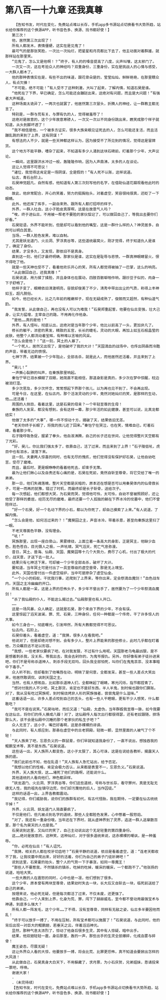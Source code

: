 # 第八百一十九章 还我真尊
        【告知书友，时代在变化，免费站点难以长存，手机app多书源站点切换看书大势所趋，站长给你推荐的这个换源APP，听书音色多、换源、找书都好使！】
       第三次！
       他，居然第三次出现了！
       所有人都发木，表情僵硬，这实在是见鬼了！
       最可气的是那张笑脸，一次比一次灿烂，把星星和月亮都比下去了，他主动面对着群雄，就那样站在那里笑。
       “见鬼了，怎么又是他啊！？”终于，有人的的嗓音提高了八度，尖声叫嚷，这太邪门了。
       一次又一次，这在考验众人的神经吗？双重身份，三重身份，实在是挑战人的心情与感受，一大群人都木了。
       他的那种表情实在是，有些不出的味道，跟花骨朵是的，莹莹灿灿，鲜鲜艳艳，在那里瞟众人，有点欠揍！
       “不可能，绝不可能！”有人受不了这种刺激，大叫了起来，了解内情，知道石昊是谁。
       “他死在了下界，早已确定，怎么可能还会蹦跶出来，这绝对有问题，而且是大问题！”有强者大声喊道。
       这种场面太诡异了，一两次也就罢了，他居然第三次冒头，折腾人的神经，让一群教主都无言了。
       特别是，一群与荒有关、与罪有仇的人，觉得被羞辱了！
       这绝对是故意的，这个少年故意寒碜人，一次又一次以不同身份跳出来，瞧笑成那个样子就知道，从头到脚坏透了！
       “我不相信是他，一个被多方证实，很多大族亲眼见证死去的人，怎么可能还复活，而且活蹦乱跳的来到了上界，这有阴谋！”
       有想法的人不少，就是一些天神都这样认为，因为接受不了所见到的情况，觉得这是冒牌货。
       这个地方不能平静，嘈杂了起来，不知道有多少人涌到这块石碑前，盯着那个少年，大声议论。
       一瞬间，这里跟洪水冲过一般，轰隆隆作响，因为人声鼎沸，太多的人在谈论。
       这让人觉得不可思议！
       “诸位，我觉得这肯定是一场阴谋，全是假的！”有人死不认账，这样说道。
       仙古，青石台阶上。
       石昊神觉超凡，自然有感，他知道有人第三次刻写他的名字，在借助仙道花瓣观看他此时的动态。
       故此，他非常配合，开心的笑着，努力的挺胸抬头，对着虚空，笑容很纯很真，还眨了一下眼睛。
       此外，他还挥了挥手，一副自来熟、跟所有人都打招呼的样子。
       外界，一群人吐血，这小子脸皮真厚啊，这是在故意气人吗？
       “唉，终于进仙古，不用被一帮老不要脸的家伙惦记了，可以做回自己了，等我出去要你们好看。”
       石昊轻语，外界不能听到，但是却可以看到他的嘴型，这是一群什么样的人？神灵居多，自然可以明白其意。
       当场，一群人脸色发黑，难以自制。
       尤其是妖龙道门、火云洞、罗浮真谷等，这些道统最窝火，刚才觉得，终于知道仇人是谁了，确定了身份。
       结果，才没多久，又发现，那依旧不是真身。
       直到这一刻，他们才最终明确，那家伙是谁，这实在是耻辱与悲愤，一群真神眼睛冒火，恨不得吃了他。
       就是一些天神也受不了，看着他欢乐开心的笑，所有人都觉得被抽了一巴掌，这么的响亮。
       “从此做回自己，还我真尊！”
       石昊说道，用力揉了揉脸，并且身体也在展动，四肢百骸噼啪作响，跟炒豆子似的，肉身一下子舒畅了。
       他样子变了，眼睛依旧清澈明亮，容貌却俊美了不少，清秀中带出出尘的气质，称得上丰神如玉，超凡脱俗。
       如今，他已经长大，比之几年前的稚嫩样子，现在无疑成熟了，俊朗而又超然，有种仙道气韵。
       “我发誓，从此做自己，再也没有人可以为难我！”石昊郑重起誓，他要在仙古变强，壮大己身，让实力猛增，主宰自己的路，不用再化作他身。
       “是他……真的是他！”
       外界，有人怪叫，彻底认出，这绝对是当年那个少年，他比以前高了一头，更加非凡了。
       修长的躯干，浓密的黑发，精致的五官，长长的睫毛，灵动的大眼，再加上如玉石般晶莹的皮肤，他整个人都流动着宝辉，有种难以言喻的风采。
       “怎么会是他？！”这一刻，冥土的人暴了。
       “一个死人，居然又出现了，是他破坏了我的大计！”天国滴血的战场中，也传出阴森而冷酷的声音，带着无边的愤恨。
       七神下界，结果被一个少年阻止，全部击杀，就是此人，而他居然还活着，并且来到了上界。
       “昊儿！”
       一声撕心裂肺的叫声，在秦族那里响起。
       秦怡宁早已泪水模糊了双眼，她简直不能相信，那道身影是真的，多少次在梦中惊醒，枕边被泪打湿。
       多少次思及，多少次怀念，常常想起下界那个孩儿，以为再也见不到了，不会再出现。
       可是今日，在这里，在仙古内，那个活泼灵动的少年，竟然对她灿烂的笑，是那样的生动，他……还活着！
       周围的人侧目，看着这里，这是石昊的母亲？一个年轻至尊的生母！
       秦族的人发呆，都没有想到，会有这样一幕，那少年活的如此健康，甚至可以说，比真龙都结实！
       他做了太多的“大事”，哪一件不惊动十方，捅破了天，结果依旧无恙。
       “老天你终于长眼了，将我的孩儿还了回来。”秦怡宁在哭泣，也在笑，情难自已，盯着石碑，看着那少年。
       石子陵呼吸急促，握紧了拳头，他血液沸腾，自己的长子还在世间，让他觉得整片天空都有了光彩。
       “好，昊儿，你比我们强太多了，依靠自己，活了过来，而且来到了上界！”石子陵低吼，虎目中也有泪水，滚落下来。
       这一刻，夫妻两人惊喜的同时，也有无尽的愧疚，他们觉得没有保护好石昊，让他自幼吃苦，受尽了磨难。
       而且，最后时，更是眼睁睁的看着他死去，却束手无策。
       最为让他们揪心以及自责还有心痛的是，石昊在死前，竟然自斩至尊骨，将它交给了唯一的弟弟。
       那一日，他们失魂落魄，整片天空都是灰暗的，原本还在想是否可以用秦昊体内的仙骨救长子，可是一而再的犹豫，错过了时机，而最终却是长子斩骨，送给次子。
       每一次想起，他们都想大哭，为石昊而哭，觉得他可怜，太可怜，自幼不曾被照顾好，还让他受了那样的委屈，经历无尽的磨难，最终还要一个人孤独的躺在下界冰冷的坟墓中，他们不曾陪伴过。
       “好一个石昊，好一个名动下界的小石，都以为你死了，却自己摸索了上来。”有人说道，了解内情。
       “怎么会是他，如何活过来的？！”魔葵园之主，声音冰冷，带着杀意，甚至向秦族这里扫了一眼。
       不老天尊面色平静，没有理会。
       “吼！”
       冥族那里，出现一座白骨山，黑雾缭绕，上面立着一条高大的身影，正是冥主，他缺少血色，脸色苍白，目光慑人之极，一声吼啸，冥气滔天，死亡气息弥漫。
       昔日，冥土、兽海、仙殿、天国、魔葵园等十几个大势力，费尽了心机，付出了极大的代价，战天意，才送下去一批人。
       结果只有七神活下来，可却被一个少年全部击杀，破坏了大计。
       要知道，当年冥土可是付出了一具至尊级的虚空兽骨，那是无上瑰宝。
       此外，天国也曾付出一件虚空熔炉，当中可是掺杂了虚空仙金。
       “一个小小的蚂蚁，干扰我行事，还爬到了上界来，等你出来，定会祭滴血魔剑！”血色战车内，天国之主冷幽幽的开口。
       所有人都是一呆，这是上界的恐怖头子，多少年不曾出手了，居然要为了一个少年祭滴血魔剑！
       “杀了我仙殿的仆人，不能这么揭过去。”仙殿那里也有人开口。
       ……
       这是一场风暴，众人确定，这就是石昊，那个来自下界的少年，不会有误。
       这里惊起了滔天波澜，罪、荒、石昊，三种身份，任何一种都是一个传奇，干了许多惊人的大事。
       如今三身合一，彻底曝光，引发哗然，所有大教都觉得不可思议。
       仙古内，石阶上。
       石昊仰着头，看着虚空，道：“我猜，很多人在看我吧。”
       他说对了，但是却绝对想不到，会有多少人，整片上界能来的那些修士，此时几乎都在盯着他，万众瞩目远不足以形容。
       “我想，一些老家伙要疯了吧，在对我发狠，不过有什么用呢。天国那老乌龟最凶狠，是不是想着刺杀我，没关系，等我出去，我会去剁你的，为鬼爷报仇。另外，你好像有弟子徒孙进来吧，你们不是号称杀道神人、刺杀手段无双吗，回头我全部怕死，叫你们在鬼鬼祟祟、没本事暗中下毒手。”
       众人听不到，但却看到了他嘴唇在动，明晓了是何意，全都发呆，甚至一些人差点大笑出来，他居然敢调侃、讽刺天国之主。
       当然，也有人想咳血，比如那杀道神人们，全都眯起了眼睛，寒光闪烁，指节都捏青了。
       “想对付我的人不少吧，冥土那货，肯定也不是好东西，半人半鬼，到时候也跟你们算账。对了，我从没有吃过冥族呢，到时候烧烤非人形的冥族强者，尝尝鬼是什么滋味。”
       这番话语一出，许多人差点咬到自己的舌头，也有一些人干瞪眼，更有不少人想笑，什么都敢吃？
       “我可不是在说笑。”石昊咕哝，而后又道：“仙殿，太虚伪，当年群殴我至尊一脉，如今我要在这仙古，将你们的传人揍成八瓣！对了，这仙殿传人每次出行都很得瑟，还有老奴跟随，排场那么大，该不会是仙殿中沉睡的那个老家伙的私生子吧？”
       众人无言了，这小子，嘴巴好毒啊，这是赤裸裸的诽谤。
       与此同时，有人感应到，那悬在虚空中的古老铜殿，轻微一颤，显然里面的人被气了个不轻！
       “天人族来了吧，忘恩负义的一群鼠辈，你们早就知道我身份了，一直不说出，想独吞我的鲲鹏宝术等，真不是东西。”石昊说道。
       这些话一出，天人族所人都变色，这小子太狠了，其心可诛，这是在说给各教听，揭露天人族的底。
       “我们此前也不知，他在乱语！”天人族有人急忙站出，给予否定。
       “我想以他们的性格，肯定会极力否认，从来都是表里不一，忘恩负义。”石昊说道。
       外界，天人族大恨，这……堵死了他们的路啊，还能说什么。
       其他道统的人看向他们，神色都异样。
       “妖龙道门、火云洞、罗浮真谷等，你们这些道统，号称与世长存，看守罪州，真是无耻无德无人性，我的祖先在镇守边荒，你们却污蔑他的后人，当作囚徒。”
       这样的话语一出，上界各教都震动。
       “我记得，你们威胁我，说你们的族群有初代，有古代怪胎，我在期待，一定要在仙古统统干掉！”
       外界，火云洞、妖龙道门人简直要疯了。
       不仅是他们，但凡被点到名字的道统，那些人全都脸色发黑，心中憋着一股怒焰。
       “对了，我还有一重身份哦，当年还在下界时，就从虚神界到了灵界，追逐一群人逃窜数百里，那个名为昊天的人也是我。”
       石昊说到这里，又灿烂的笑了，自己主动说出这个无足轻重的第四重身份。
       这……绝对是故意的，这种笑，这种灿烂，对于很多道统来说，这赤裸裸的嘲讽，是一种羞辱。
       “你，必死在仙古！”有人诅咒。
       “我猜，相关的人都在咬牙切齿吧？”石昊平静的说道，依旧是看着虚空，道：“连老天都收不了我，让我坟墓中爬出来，好好的活着，你们为自己的弟子门徒祈祷吧！”
       说到这里，石昊霍的抬头，整个人的气势一下子暴涨，如同一尊魔王！
       “那些人不要惹我，不然镇杀的镇杀，吃掉的吃掉，暖床的暖床，一个都跑不了。”他张扬的说道，哈哈大笑。
       一些大教的人在震怒的同时，心中也是一凛，他们想到了很多。
       这个少年，原本曾有两块至尊骨，结果幼时失去一块，长大后又自斩去一块，临死前送给了自己的弟弟。
       按理来说，他必死无疑，但是每次都活了过来，不仅未废，还更强了。
       他靠自己，一个人来到上界，化身为荒、罪，闯下了赫赫威名，至今都不曾动用最强宝术与神通，到底多么强大？
       所有人都一阵发毛，这个少年……了不得，没有至尊骨，同样有无敌之姿，仙古多半要因他而乱！
       “终于可以放手一搏了，不用在压制，所有宝术都可以施展了！”石昊说道，与此同时，他的背后出现一对巨大的鲲鹏翅，若垂天之云，伴着滔滔神光。
       显然，那种气息太浓烈了，惊动了他身后很多生灵，其中有人惊疑，暗中出手。
       结果，他双翅轻轻一震，身后那里，轰的一声，那些出手的生灵全部爆碎，化成血雾与碎骨！
       魔王姿态，尽展无疑！
       这让外界众人看的大惊，他要放手一搏，将会比荒、比罪更恐怖，真不知道会要掀出怎样的大风浪！
       从此做自己，石昊真身大白天下，不用躲藏了，求月票，为小石庆贺，兄弟姐妹，恳请投来一票吧，呼唤。
       谢谢大家！
       .
       .（未完待续）
       【告知书友，时代在变化，免费站点难以长存，手机app多书源站点切换看书大势所趋，站长给你推荐的这个换源APP，听书音色多、换源、找书都好使！】